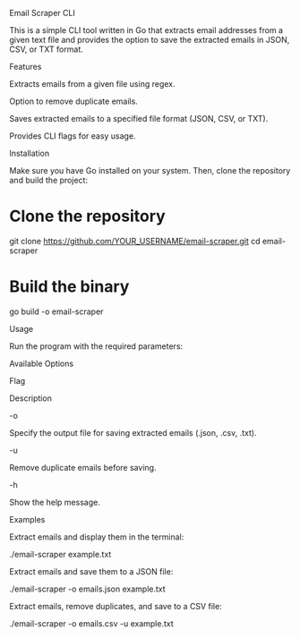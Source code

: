 Email Scraper CLI

This is a simple CLI tool written in Go that extracts email addresses from a given text file and provides the option to save the extracted emails in JSON, CSV, or TXT format.

Features

Extracts emails from a given file using regex.

Option to remove duplicate emails.

Saves extracted emails to a specified file format (JSON, CSV, or TXT).

Provides CLI flags for easy usage.

Installation

Make sure you have Go installed on your system. Then, clone the repository and build the project:

# Clone the repository
git clone https://github.com/YOUR_USERNAME/email-scraper.git
cd email-scraper

# Build the binary
go build -o email-scraper


Usage

Run the program with the required parameters:

Available Options

Flag

Description

-o <file>

Specify the output file for saving extracted emails (.json, .csv, .txt).

-u

Remove duplicate emails before saving.

-h

Show the help message.


Examples

Extract emails and display them in the terminal:

./email-scraper example.txt

Extract emails and save them to a JSON file:

./email-scraper -o emails.json example.txt

Extract emails, remove duplicates, and save to a CSV file:

./email-scraper -o emails.csv -u example.txt
